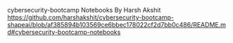 cybersecurity-bootcamp Notebooks
By Harsh Akshit
https://github.com/harshakshit/cybersecurity-bootcamp-shapeai/blob/af385894b103569ce6bbec178022cf2d7bb0c486/README.md#cybersecurity-bootcamp-notebooks
